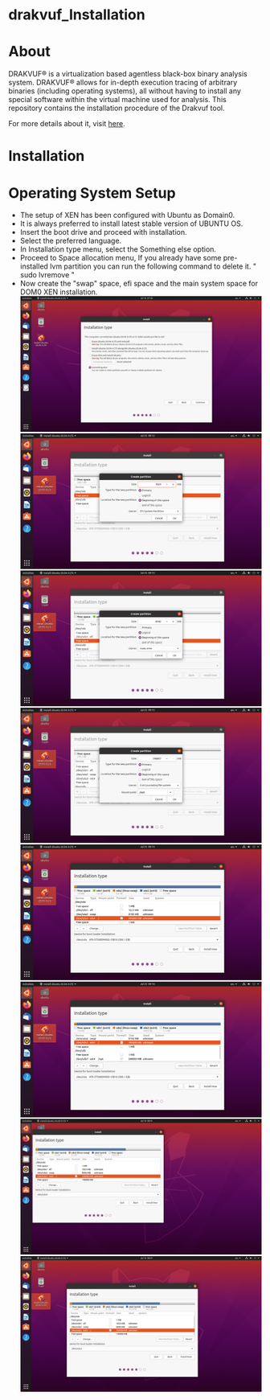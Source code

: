 # drakvuf_Installation

# About
DRAKVUF® is a virtualization based agentless black-box binary analysis system. DRAKVUF® allows for in-depth execution tracing of arbitrary binaries (including operating systems), all without having to install any special software within the virtual machine used for analysis.
This repository contains the installation procedure of the Drakvuf tool.

For more details about it, visit [here](https://drakvuf.com/).

# Installation

# Operating System Setup

- The setup of XEN has been configured with Ubuntu as Domain0.
- It is always preferred to install latest stable version of UBUNTU OS. 
- Insert the boot drive and proceed with installation.
- Select the preferred language.
- In Installation type menu, select the Something else option.
- Proceed to Space allocation menu, If you already have some pre-installed lvm partition you can run the following command to delete it. " sudo lvremove <partitionName> "
- Now create the "swap" space, efi space and the main system space for DOM0 XEN installation. 
![Operating System setup](/images/1.png)
![Operating System setup](/images/2.png)
![Operating System setup](/images/3.png)
![Operating System setup](/images/4.png)
![Operating System setup](/images/5.png)
![Operating System setup](/images/6.png)
![Operating System setup](/images/7.png)
![Operating System setup](/images/8.png)





